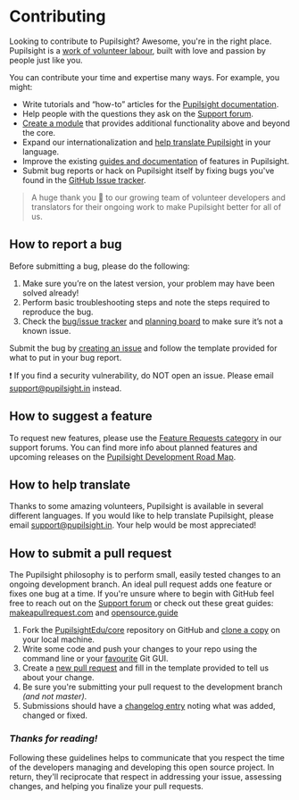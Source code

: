 # Contributing

Looking to contribute to Pupilsight? Awesome, you're in the right place. Pupilsight is a [work of volunteer labour](http://pupilsight.in/about/), built with love and passion by people just like you.

You can contribute your time and expertise many ways. For example, you might:

* Write tutorials and “how-to” articles for the [Pupilsight documentation](http://pupilsight.in/support/).
* Help people with the questions they ask on the [Support forum](http://pupilsight.in).
* [Create a module](http://pupilsight.in/support/developers/module-development/) that provides additional functionality above and beyond the core.
* Expand our internationalization and [help translate Pupilsight](http://pupilsight.in/support/administrators/multilingual-internationalisation-localisation/) in your language.
* Improve the existing [guides and documentation](http://pupilsight.in/support/) of features in Pupilsight.
* Submit bug reports or hack on Pupilsight itself by fixing bugs you've found in the [GitHub Issue tracker](https://github.com/PupilsightEdu/core/issues).

> A huge thank you :purple_heart: to our growing team of volunteer developers and translators
> for their ongoing work to make Pupilsight better for all of us.


## How to report a bug

Before submitting a bug, please do the following:
1. Make sure you’re on the latest version, your problem may have been solved already!
2. Perform basic troubleshooting steps and note the steps required to reproduce the bug.
3. Check the [bug/issue tracker](https://github.com/PupilsightEdu/core/issues) and [planning board](https://trello.com/b/aO7W3YsF/pupilsight-v15) to make sure it’s not a known issue.

Submit the bug by [creating an issue](https://github.com/PupilsightEdu/core/issues/new) and follow the template provided for what to put in your bug report.

:exclamation: If you find a security vulnerability, do NOT open an issue. Please email support@pupilsight.in instead.


## How to suggest a feature

To request new features, please use the [Feature Requests category](http://pupilsight.in/categories/feature-requests) in our support forums. You can find more info about planned features and upcoming releases on the [Pupilsight Development Road Map](http://pupilsight.in/support/developers/pupilsight-road-map/).


## How to help translate

Thanks to some amazing volunteers, Pupilsight is available in several different languages. If you would like to help translate Pupilsight, please email support@pupilsight.in. Your help would be most appreciated!


## How to submit a pull request

The Pupilsight philosophy is to perform small, easily tested changes to an ongoing development branch. An ideal pull request adds one feature or fixes one bug at a time. If you're unsure where to begin with GitHub feel free to reach out on the [Support forum](http://pupilsight.in) or check out these great guides: [makeapullrequest.com](http://makeapullrequest.com/) and [opensource.guide](https://opensource.guide/how-to-contribute/)

1. Fork the [PupilsightEdu/core](https://github.com/PupilsightEdu/core) repository on GitHub and [clone a copy](https://help.github.com/articles/cloning-a-repository/) on your local machine.
2. Write some code and push your changes to your repo using the command line or your [favourite](https://www.sourcetreeapp.com/) Git GUI.
3. Create a [new pull request](https://github.com/PupilsightEdu/core/pulls) and fill in the template provided to tell us about your change.
4. Be sure you're submitting your pull request to the development branch _(and not master)_.
5. Submissions should have a [changelog entry](https://github.com/PupilsightEdu/core/blob/master/CHANGELOG.txt) noting what was added, changed or fixed.


### _Thanks for reading!_

Following these guidelines helps to communicate that you respect the time of the developers managing and developing this open source project. In return, they'll reciprocate that respect in addressing your issue, assessing changes, and helping you finalize your pull requests.
